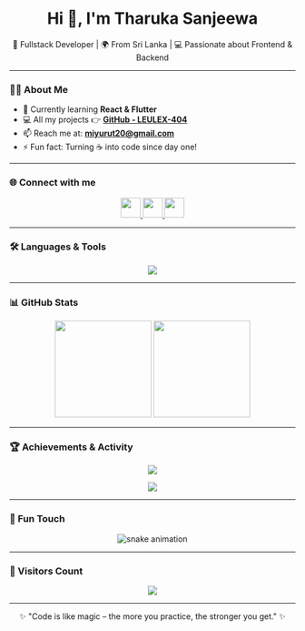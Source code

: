 <!-- 🎯 Profile Header -->
<h1 align="center">Hi 👋, I'm Tharuka Sanjeewa</h1>
<p align="center">
  🚀 Fullstack Developer | 🌍 From Sri Lanka | 💻 Passionate about Frontend & Backend  
</p>

---

### 👨‍💻 About Me  
- 🌱 Currently learning **React & Flutter**  
- 💻 All my projects 👉 [**GitHub - LEULEX-404**](https://github.com/LEULEX-404)  
- 📫 Reach me at: **miyurut20@gmail.com**  
- ⚡ Fun fact: Turning ☕ into code since day one!  

---

### 🌐 Connect with me  
<p align="center">
  <a href="https://www.facebook.com/TharukaFB" target="_blank">
    <img src="https://skillicons.dev/icons?i=facebook" height="35"/>
  </a>
  <a href="https://instagram.com/" target="_blank">
    <img src="https://skillicons.dev/icons?i=instagram" height="35"/>
  </a>
  <a href="mailto:miyurut20@gmail.com">
    <img src="https://skillicons.dev/icons?i=gmail" height="35"/>
  </a>
</p>

---

### 🛠️ Languages & Tools  
<p align="center">
  <img src="https://skillicons.dev/icons?i=html,css,js,react,nextjs,flutter,tailwind,nodejs,express,mysql,git,github,vscode,figma&perline=7" />
</p>

---

### 📊 GitHub Stats  
<p align="center">
  <img src="https://github-readme-stats.vercel.app/api?username=LEULEX-404&show_icons=true&theme=tokyonight&hide_border=true" height="170"/>
  <img src="https://github-readme-stats.vercel.app/api/top-langs/?username=LEULEX-404&layout=compact&theme=tokyonight&hide_border=true" height="170"/>
</p>

---

### 🏆 Achievements & Activity  
<p align="center">
  <img src="https://github-profile-trophy.vercel.app/?username=LEULEX-404&theme=tokyonight&no-frame=true&row=1&column=6" />
</p>

<p align="center">
  <img src="https://github-readme-activity-graph.vercel.app/graph?username=LEULEX-404&theme=tokyo-night&hide_border=true&area=true" />
</p>

---

### 🐍 Fun Touch  
<p align="center">
  <img src="https://raw.githubusercontent.com/LEULEX-404/LEULEX-404/output/dist/github-contribution-grid-snake.svg" alt="snake animation"/>
</p>

---

### 👀 Visitors Count  
<p align="center">
  <img src="https://komarev.com/ghpvc/?username=LEULEX-404&label=Profile%20Views&color=blueviolet&style=flat-square" />
</p>

---

<p align="center">✨ "Code is like magic – the more you practice, the stronger you get." ✨</p>
